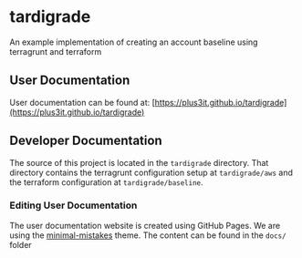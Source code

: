 # tardigrade

An example implementation of creating an account baseline using terragrunt and terraform

## User Documentation
User documentation can be found at: [https://plus3it.github.io/tardigrade](https://plus3it.github.io/tardigrade)

## Developer Documentation
The source of this project is located in the `tardigrade` directory. That directory contains the terragrunt configuration setup at `tardigrade/aws` and the terraform configuration at `tardigrade/baseline`.

### Editing User Documentation
The user documentation website is created using GitHub Pages. We are using the [minimal-mistakes](https://github.com/mmistakes/minimal-mistakes) theme. The content can be found in the `docs/` folder
